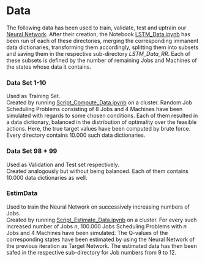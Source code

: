 # Data

The following data has been used to train, validate, test and uptrain our [Neural Network](https://github.com/Dieguinho1612/Job-Scheduling-Deep-Reinforcement-Learning/blob/main/Neural_Networks/Neural_Network.h5). After their creation, the Notebook [LSTM_Data.ipynb](https://github.com/Dieguinho1612/Job-Scheduling-Deep-Reinforcement-Learning/blob/main/Notebooks/LSTM_Data.ipynb) has been run of each of these directories, merging the corresponding immanent data dictionaries, transforming them accordingly, splitting them into subsets and saving them in the respective sub-directory <i>LSTM_Data_RR</i>. Each of these subsets is defined by the number of remaining Jobs and Machines of the states whose data it contains.<br>

### Data Set 1-10

Used as Training Set.<br>
Created by running [Script_Compute_Data.ipynb](https://github.com/Dieguinho1612/Job-Scheduling-Deep-Reinforcement-Learning/blob/main/Notebooks/Script_Compute_Data.ipynb) on a cluster. Random Job Scheduling Problems consisting of 8 Jobs and 4 Machines have been simulated with regards to some chosen conditions. Each of them resulted in a data dictionary, balanced in the distribution of optimality over the feasible actions. Here, the true target values have been computed by brute force. Every directory contains 10.000 such data dictionaries.

### Data Set 98 + 99

Used as Validation and Test set respectively.<br>
Created analogously but without being balanced. Each of them contains 10.000 data dictionaries as well.

### EstimData

Used to train the Neural Network on successively increasing numbers of Jobs.<br>
Created by running [Script_Estimate_Data.ipynb](https://github.com/Dieguinho1612/Job-Scheduling-Deep-Reinforcement-Learning/blob/main/Notebooks/Script_Estimate_Data.ipynb) on a cluster. For every such increased number of Jobs <i>n</i>, 100.000 Jobs Scheduling Problems with <i>n</i> Jobs and 4 Machines have been simulated. The Q-values of the corresponding states have been estimated by using the Neural Network of the previous iteration as Target Network. The estimated data has then been safed in the respective sub-directory for Job numbers from 9 to 12.
